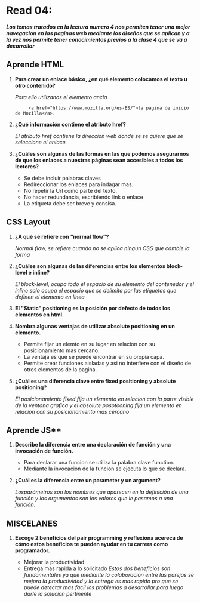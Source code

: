 # Read 04: 
***Los temas tratados en la lectura numero 4 nos permiten tener una mejor navegacion en las paginas web mediante los diseños que se aplican y a la vez  nos permite tener conocimientos previos a la clase 4 que se va a desarrollar***
## **Aprende HTML**
1. **Para crear un enlace básico, ¿en qué elemento colocamos el texto u otro contenido?**

    _Para ello utilizanos el elemento ancla_

            <a href="https://www.mozilla.org/es-ES/">la página de inicio de Mozilla</a>.
2. **¿Qué información contiene el atributo href?**

    _El atributo href contiene la direccion web donde se se quiere que se seleccione el enlace._
    
3. **¿Cuáles son algunas de las formas en las que podemos asegurarnos de que los enlaces a nuestras páginas sean accesibles a todos los lectores?**
    + Se debe incluir palabras claves
    + Redireccionar los enlaces para indagar mas.
    + No repetir la Url como parte del texto.
    + No hacer redundancia, escribiendo link o enlace
    + La etiqueta debe ser breve y consisa.

## **CSS Layout**
1. **¿A qué se refiere con “normal flow”?**

    _Normal flow, se refiere cuando no se aplica ningun CSS que cambie la forma_

2. **¿Cuáles son algunas de las diferencias entre los elementos block-level e inline?**

     _El block-level, ocupa todo el espacio de su elemento del contenedor y el inline solo ocupa el espacio que se delimita por las etiquetas que definen el elemento en linea_   
     
3. **El "Static" positioning es la posición por defecto de todos los elementos en html.**

4. **Nombra algunas ventajas de utilizar absolute positioning en un elemento.**
    + Permite fijar un elemto en su lugar en relacion con su posicionamiento mas cercano.
    + La ventaja es que se puede encontrar en su propia capa.
    + Permite crear funciones aisladas y asi no interfiere con el diseño de otros elementos de la pagina.
5. **¿Cuál es una diferencia clave entre fixed positioning y absolute positioning?**

    _El posicionamiento fixed fija un elemento en relacion con la parte visible de la ventana grafica y el absolute posotooning fija un elemento en relacion con su posicionamiento mas cercano_
## Aprende JS**
1. **Describe la diferencia entre una declaración de función y una invocación de función.**
    + Para declarar una funcion se utiliza la palabra clave function.        
    + Mediante la invocacion de la funcion se ejecuta lo que se declara.
2. **¿Cuál es la diferencia entre un parameter y un argument?**

    _Losparámetros son los nombres que aparecen en la definición de una función y los argumentos son los valores que le pasamos a una función._

## **MISCELANES**
1. **Escoge 2 beneficios del pair programming y reflexiona acereca de cómo estos beneficios te pueden ayudar en tu carrera como programador.**

   + Mejorar la productividad
   + Entrega mas rapida a lo solicitado
_Estos dos beneficios son fundamentales ya que mediante la colaboracion entre las parejas se mejora la productividad y la entrega es mas rapido pro que se puede detectar mas facil los problemas a desarrollar para luego darle la solucion pertinente_
